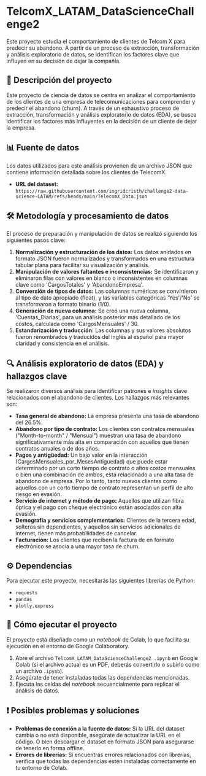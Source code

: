 # TelcomX_LATAM_DataScienceChallenge2
Este proyecto estudia el comportamiento de clientes de Telcom X para predecir su abandono. A partir de un proceso de extracción, transformación y análisis exploratorio de datos, se identifican los factores clave que influyen en su decisión de dejar la compañía.

## 📝 Descripción del proyecto

Este proyecto de ciencia de datos se centra en analizar el comportamiento de los clientes de una empresa de telecomunicaciones para comprender y predecir el abandono (churn). A través de un exhaustivo proceso de extracción, transformación y análisis exploratorio de datos (EDA), se busca identificar los factores más influyentes en la decisión de un cliente de dejar la empresa.

## 📊 Fuente de datos

Los datos utilizados para este análisis provienen de un archivo JSON que contiene información detallada sobre los clientes de TelecomX.

* **URL del dataset:** `https://raw.githubusercontent.com/ingridcristh/challenge2-data-science-LATAM/refs/heads/main/TelecomX_Data.json`

## 🛠️ Metodología y procesamiento de datos

El proceso de preparación y manipulación de datos se realizó siguiendo los siguientes pasos clave:

1.  **Normalización y estructuración de los datos:** Los datos anidados en formato JSON fueron normalizados y transformados en una estructura tabular plana para facilitar su visualización y análisis.
2.  **Manipulación de valores faltantes e inconsistencias:** Se identificaron y eliminaron filas con valores en blanco o inconsistentes en columnas clave como 'CargosTotales' y 'AbandonoEmpresa'.
3.  **Conversión de tipos de datos:** Las columnas numéricas se convirtieron al tipo de dato apropiado (float), y las variables categóricas 'Yes'/'No' se transformaron a formato binario (1/0).
4.  **Generación de nueva columna:** Se creó una nueva columna, 'Cuentas_Diarias', para un análisis posterior más detallado de los costos, calculada como 'CargosMensuales' / 30.
5.  **Estandarización y traducción:** Las columnas y sus valores absolutos fueron renombrados y traducidos del inglés al español para mayor claridad y consistencia en el análisis.

## 🔍 Análisis exploratorio de datos (EDA) y hallazgos clave

Se realizaron diversos análisis para identificar patrones e *insights* clave relacionados con el abandono de clientes. Los hallazgos más relevantes son:

* **Tasa general de abandono:** La empresa presenta una tasa de abandono del 26.5%.
* **Abandono por tipo de contrato:** Los clientes con contratos mensuales ("Month-to-month" / "Mensual") muestran una tasa de abandono significativamente más alta en comparación con aquellos que tienen contratos anuales o de dos años.
* **Pagos y antigüedad:** Un bajo valor en la interacción (CargosMensuales_por_MesesAntiguedad) que puede estar determinado por un corto tiempo de contrato o altos costos mensuales o bien una combinación de ambos, está relacionado a una alta tasa de abandono de empresa. Por lo tanto, tanto nuevos clientes como aquellos con un corto tiempo de contrato representan un perfil de alto riesgo en evasión.
* **Servicio de internet y método de pago:** Aquellos que utilizan fibra óptica y el pago con cheque electrónico están asociados con alta evasión.
* **Demografía y servicios complementarios:** Clientes de la tercera edad, solteros sin dependientes, y aquellos sin servicios adicionales de internet, tienen más probabilidades de cancelar.
* **Facturación:** Los clientes que reciben la factura de en formato electrónico se asocia a una mayor tasa de churn.
  
## ⚙️ Dependencias

Para ejecutar este proyecto, necesitarás las siguientes librerías de Python:

* `requests`
* `pandas`
* `plotly.express`

## 🚀 Cómo ejecutar el proyecto

El proyecto está diseñado como un *notebook* de Colab, lo que facilita su ejecución en el entorno de Google Colaboratory.

1.  Abre el archivo `TelcomX_LATAM_DataScienceChallenge2
.ipynb` en Google Colab (si el archivo actual es un PDF, deberás convertirlo o subirlo como un archivo `.ipynb`).
2.  Asegúrate de tener instaladas todas las dependencias mencionadas.
3.  Ejecuta las celdas del *notebook* secuencialmente para replicar el análisis de datos.

## ❗ Posibles problemas y soluciones

* **Problemas de conexión a la fuente de datos:** Si la URL del dataset cambia o no está disponible, asegúrate de actualizar la URL en el código. O bien descargar el dataset en formato JSON para asegurarse de tenerlo en forma offline.
* **Errores de librerías:** Si encuentras errores relacionados con librerías, verifica que todas las dependencias estén instaladas correctamente en tu entorno de Colab.

